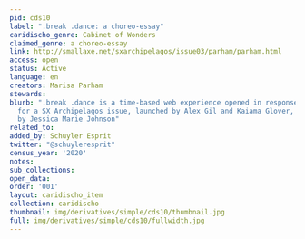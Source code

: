 ```yaml
---
pid: cds10
label: ".break .dance: a choreo-essay"
caridischo_genre: Cabinet of Wonders
claimed_genre: a choreo-essay
link: http://smallaxe.net/sxarchipelagos/issue03/parham/parham.html
access: open
status: Active
language: en
creators: Marisa Parham
stewards:
blurb: ".break .dance is a time-based web experience opened in response to a prompt
  for a SX Archipelagos issue, launched by Alex Gil and Kaiama Glover, and guest-edited
  by Jessica Marie Johnson"
related_to:
added_by: Schuyler Esprit
twitter: "@schuyleresprit"
census_year: '2020'
notes:
sub_collections:
open_data:
order: '001'
layout: caridischo_item
collection: caridischo
thumbnail: img/derivatives/simple/cds10/thumbnail.jpg
full: img/derivatives/simple/cds10/fullwidth.jpg
---
```

